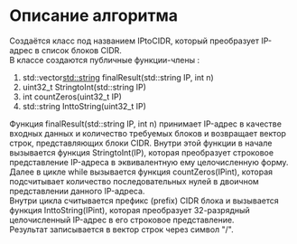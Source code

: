 # Описание алгоритма  

Создаётся класс под названием IPtoCIDR, который преобразует IP-адрес в список блоков CIDR.  
В классе создаются публичные функции-члены :  
1. std::vector<std::string> finalResult(std::string IP, int n)
2. uint32_t StringtoInt(std::string IP)  
3. int countZeros(uint32_t IP)  
4. std::string InttoString(uint32_t IP)

Функция finalResult(std::string IP, int n) принимает IP-адрес в качестве входных данных и количество требуемых блоков и возвращает вектор строк, представляющих блоки CIDR.
Внутри этой функции в начале вызывается функция StringtoInt(IP), которая преобразует строковое представление IP-адреса в эквивалентную ему целочисленную форму.  
Далее в цикле while вызывается функция countZeros(IPint), которая подсчитывает количество последовательных нулей в двоичном представлении данного IP-адреса.  
Внутри цикла считывается префикс (prefix) CIDR блока и вызывается функция InttoString(IPint), которая преобразует 32-разрядный целочисленный IP-адрес в его строковое представление.  
Результат записывается в вектор строк через символ "/".
